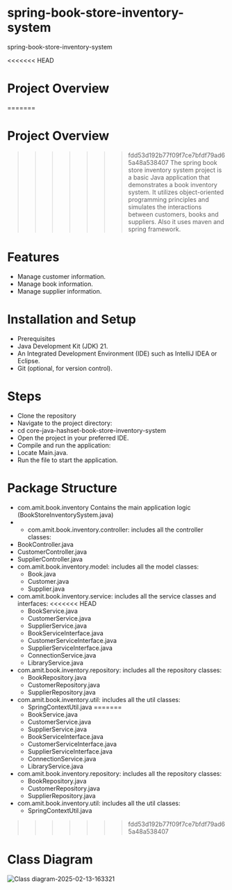 # spring-book-store-inventory-system
spring-book-store-inventory-system

<<<<<<< HEAD
# Project Overview
=======
# Project Overview  
>>>>>>> fdd53d192b77f09f7ce7bfdf79ad65a48a538407
The spring book store inventory system project is a basic Java application that demonstrates a book inventory system. It utilizes object-oriented programming principles and simulates the interactions between customers, books and suppliers. Also it uses maven and spring framework.

# Features
* Manage customer information.
* Manage book information.
* Manage supplier information.

# Installation and Setup
* Prerequisites
* Java Development Kit (JDK) 21.
* An Integrated Development Environment (IDE) such as IntelliJ IDEA or Eclipse.
* Git (optional, for version control).

# Steps
* Clone the repository
* Navigate to the project directory:
* cd core-java-hashset-book-store-inventory-system
* Open the project in your preferred IDE.
* Compile and run the application:
* Locate Main.java.
* Run the file to start the application.

# Package Structure
* com.amit.book.inventory Contains the main application logic (BookStoreInventorySystem.java)
* * com.amit.book.inventory.controller: includes all the controller classes:
* BookController.java
* CustomerController.java
* SupplierController.java
* com.amit.book.inventory.model: includes all the model classes:
  * Book.java
  * Customer.java
  * Supplier.java
* com.amit.book.inventory.service: includes all the service classes and interfaces:
<<<<<<< HEAD
  * BookService.java
  * CustomerService.java
  * SupplierService.java
  * BookServiceInterface.java
  * CustomerServiceInterface.java
  * SupplierServiceInterface.java
  * ConnectionService.java
  * LibraryService.java
* com.amit.book.inventory.repository: includes all the repository classes:
  * BookRepository.java
  * CustomerRepository.java
  * SupplierRepository.java
* com.amit.book.inventory.util: includes all the util classes:
  * SpringContextUtil.java
=======
   * BookService.java
   * CustomerService.java
   * SupplierService.java
   * BookServiceInterface.java
   * CustomerServiceInterface.java
   * SupplierServiceInterface.java
   * ConnectionService.java
   * LibraryService.java
* com.amit.book.inventory.repository: includes all the repository classes:
   * BookRepository.java
   * CustomerRepository.java
   * SupplierRepository.java
* com.amit.book.inventory.util: includes all the util classes:
   * SpringContextUtil.java
>>>>>>> fdd53d192b77f09f7ce7bfdf79ad65a48a538407

# Class Diagram

![Class diagram-2025-02-13-163321](https://github.com/user-attachments/assets/33c5be30-3170-421d-a94b-a8aec27c0420)





